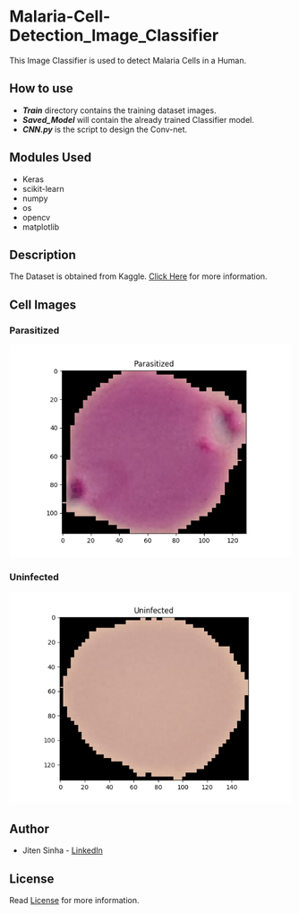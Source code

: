 # Malaria-Cell-Detection_Image_Classifier
This Image Classifier is used to detect Malaria Cells in a Human.

## How to use
- ***Train*** directory contains the training dataset images.
- ***Saved_Model*** will contain the already trained Classifier model.
- ***CNN.py*** is the script to design the Conv-net.

## Modules Used
- Keras
- scikit-learn
- numpy
- os
- opencv
- matplotlib

## Description
The Dataset is obtained from Kaggle. [Click Here](https://www.kaggle.com/iarunava/cell-images-for-detecting-malaria/home) for more information.

## Cell Images

### Parasitized
![picture](Parasitized.jpg)

### Uninfected
![picture](Uninfected.jpg)

## Author
- Jiten Sinha - [LinkedIn](https://www.linkedin.com/in/jiten-sinha-131043159/)

## License
Read [License](https://github.com/jitensinha98/Malaria-Cell-Detection_Image_Classifier/blob/master/LICENSE) for more information.
